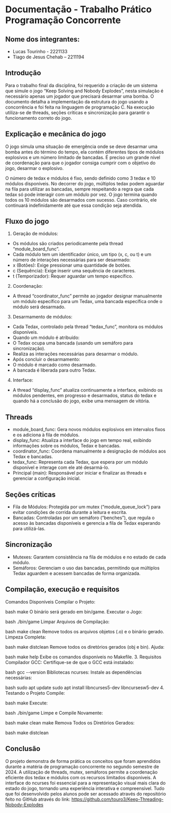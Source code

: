# Documentação - Trabalho Prático Programação Concorrente

## Nome dos integrantes:
- Lucas Tourinho - 2221133
- Tiago de Jesus Chehab – 2211194

## Introdução
Para o trabalho final da disciplina, foi requerido a criação de um sistema que simule o jogo “Keep Solving and Nobody Explodes”, nesta simulação é necessário apenas um jogador que precisará desarmar uma bomba. O documento detalha a  implementação da estrutura do jogo usando a concorrência e foi feita na linguagem de programação C. Na execução utiliza-se de threads, seções críticas e sincronização para garantir o funcionamento correto do jogo.

## Explicação e mecânica do jogo
O jogo simula uma situação de emergência onde se deve desarmar uma bomba antes do término do tempo, ela contém diferentes tipos de módulos explosivos e um número limitado de bancadas. É preciso um grande nível de coordenação para que o jogador consiga cumprir com o objetivo do jogo,  desarmar o explosivo.

O número de tedax e módulos é fixo, sendo definido como 3 tedax e 10 módulos disponíveis. No decorrer do jogo, múltiplos tedax podem aguardar na fila para utilizar as bancadas, sempre respeitando a regra que cada tedax só pode interagir com um módulo por vez. O jogo termina quando todos os 10 módulos são desarmados com sucesso. Caso contrário, ele continuará indefinidamente até que essa condição seja atendida.

## Fluxo do jogo
1. Geração de módulos:
- Os módulos são criados periodicamente pela thread “module_board_func”.
- Cada módulo tem um identificador único, um tipo (x, c, ou t) e um número de interações necessárias para ser desarmado:
- x (Botões): Exige pressionar uma quantidade de botões.
- c (Sequência): Exige inserir uma sequência de caracteres.
- t (Temporizador): Requer aguardar um tempo específico.
2. Coordenação:
- A thread “coordinator_func” permite ao jogador designar manualmente um módulo específico para um Tedax, uma bancada específica onde o módulo será desarmado.
3. Desarmamento de módulos:
- Cada Tedax, controlado pela thread “tedax_func”, monitora os módulos disponíveis.
- Quando um módulo é atribuído:
- O Tedax ocupa uma bancada (usando um semáforo para sincronização).
- Realiza as interações necessárias para desarmar o módulo.
- Após concluir o desarmamento:
- O módulo é marcado como desarmado.
- A bancada é liberada para outro Tedax.
4. Interface: 
- A thread “display_func” atualiza continuamente a interface, exibindo os módulos pendentes, em progresso e desarmados, status do tedax e quando há a conclusão do jogo, exibe uma mensagem de vitória.

## Threads
- module_board_func: Gera novos módulos explosivos em intervalos fixos e os adiciona à fila de módulos.
- display_func: Atualiza a interface do jogo em tempo real, exibindo informações sobre os módulos, Tedax e bancadas.
- coordinator_func: Coordena manualmente a designação de módulos aos Tedax e bancadas.
- tedax_func: Representa cada Tedax, que espera por um módulo disponível e interage com ele até desarmá-lo.
- Principal (main): Responsável por iniciar e finalizar as threads e gerenciar a configuração inicial.

## Seções críticas
- Fila de Módulos: Protegida por um mutex (“module_queue_lock”) para evitar condições de corrida durante a leitura e escrita.
- Bancadas: Controladas por um semáforo (“benches”), que regula o acesso às bancadas disponíveis e gerencia a fila de Tedax esperando para utilizá-las.

## Sincronização
- Mutexes: Garantem consistência na fila de módulos e no estado de cada módulo.
- Semáforos: Gerenciam o uso das bancadas, permitindo que múltiplos Tedax aguardem e acessem bancadas de forma organizada.

## Compilação, execução e requisitos



Comandos Disponíveis
Compilar o Projeto:

bash
make
O binário será gerado em bin/game.
Executar o Jogo:

bash
./bin/game
Limpar Arquivos de Compilação:

bash
make clean
Remove todos os arquivos objetos (.o) e o binário gerado.
Limpeza Completa:

bash
make distclean
Remove todos os diretórios gerados (obj e bin).
Ajuda:

bash
make help
Exibe os comandos disponíveis no Makefile.
3. Requisitos
Compilador GCC: Certifique-se de que o GCC está instalado:

bash
gcc --version
Bibliotecas ncurses: Instale as dependências necessárias:

bash
sudo apt update
sudo apt install libncurses5-dev libncursesw5-dev
4. Testando o Projeto
Compile:

bash
make
Execute:

bash
./bin/game
Limpe e Compile Novamente:

bash
make clean
make
Remova Todos os Diretórios Gerados:

bash
make distclean

## Conclusão
O projeto demonstra de forma prática os conceitos que foram aprendidos durante a matéria de programação concorrente no segundo semestre de 2024. A utilização de threads, mutex, semáforos permite a coordenação eficiente dos tedax e módulos com os recursos limitados disponíveis. A interface do ncurses foi essencial para a representação visual mais clara do estado do jogo, tornando uma experiência interativa e compreensível.
Tudo que foi desenvolvido pelos alunos pode ser acessado através do repositório feito no GitHub através do link: https://github.com/touro3/Keep-Threading-Nobody-Explodes
